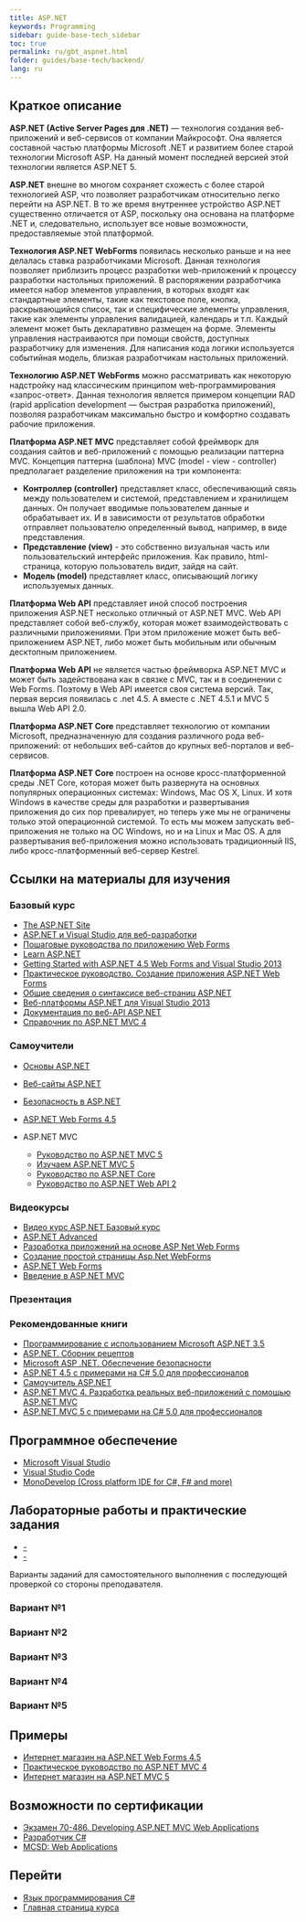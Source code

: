 ```yaml
---
title: ASP.NET
keywords: Programming
sidebar: guide-base-tech_sidebar
toc: true
permalink: ru/gbt_aspnet.html
folder: guides/base-tech/backend/
lang: ru
---
```


## Краткое описание

**ASP.NET (Active Server Pages для .NET)** — технология создания веб-приложений и веб-сервисов от компании Майкрософт. Она является составной частью платформы Microsoft .NET и развитием более старой технологии Microsoft ASP. На данный момент последней версией этой технологии является ASP.NET 5.

**ASP.NET** внешне во многом сохраняет схожесть с более старой технологией ASP, что позволяет разработчикам относительно легко перейти на ASP.NET. В то же время внутреннее устройство ASP.NET существенно отличается от ASP, поскольку она основана на платформе .NET и, следовательно, использует все новые возможности, предоставляемые этой платформой.

**Технология ASP.NET WebForms** появилась несколько раньше и на нее делалась ставка разработчиками Microsoft. Данная технология позволяет приблизить процесс разработки web-приложений к процессу разработки настольных приложений. В распоряжении разработчика имеется набор элементов управления, в которых входят как стандартные элементы, такие как текстовое поле, кнопка,  раскрывающийся список, так и специфические элементы управления, такие как элементы управления валидацией, календарь и т.п. Каждый элемент может быть декларативно размещен на форме. Элементы управления настраиваются при помощи свойств, доступных разработчику для изменения. Для написания кода логики используется событийная модель, близкая разработчикам настольных приложений.

**Технологию ASP.NET WebForms** можно рассматривать как некоторую надстройку над классическим принципом web-программирования «запрос-ответ».  Данная технология является примером концепции RAD (rapid application development — быстрая разработка приложений), позволяя разработчикам максимально быстро и комфортно создавать рабочие приложения. 

**Платформа ASP.NET MVC** представляет собой фреймворк для создания сайтов и веб-приложений с помощью реализации паттерна MVC.
Концепция паттерна (шаблона) MVC (model - view - controller) предполагает разделение приложения на три компонента:
- **Контроллер (controller)** представляет класс, обеспечивающий связь между пользователем и системой, представлением и хранилищем данных. Он получает вводимые пользователем данные и обрабатывает их. И в зависимости от результатов обработки отправляет пользователю определенный вывод, например, в виде представления.
- **Представление (view)** - это собственно визуальная часть или пользовательский интерфейс приложения. Как правило, html-страница, которую пользователь видит, зайдя на сайт.
- **Модель (model)** представляет класс, описывающий логику используемых данных.

**Платформа Web API** представляет иной способ построения приложения ASP.NET несколько отличный от ASP.NET MVC. Web API представляет собой веб-службу, которая может взаимодействовать с различными приложениями. При этом приложение может быть веб-приложением ASP.NET, либо может быть мобильным или обычным десктопным приложением.

**Платформа Web API** не является частью фреймворка ASP.NET MVC и может быть задействована как в связке с MVC, так и в соединении с Web Forms. Поэтому в Web API имеется своя система версий. Так, первая версия появилась с .net 4.5. А вместе с .NET 4.5.1 и MVC 5 вышла Web API 2.0.

**Платформа ASP.NET Core** представляет технологию от компании Microsoft, предназначенную для создания различного рода веб-приложений: от небольших веб-сайтов до крупных веб-порталов и веб-сервисов.

**Платформа ASP.NET Core** построен на основе кросс-платформенной среды .NET Core, которая может быть развернута на основных популярных операционных системах: Windows, Mac OS X, Linux. И хотя Windows в качестве среды для разработки и развертывания приложения до сих пор превалирует, но теперь уже мы не ограничены только этой операционной системой. То есть мы можем запускать веб-приложения не только на ОС Windows, но и на Linux и Mac OS. А для развертывания веб-приложения можно использовать традиционный IIS, либо кросс-платформенный веб-сервер Kestrel.

##  Ссылки на материалы для изучения

### Базовый курс

* [The ASP.NET Site](https://www.asp.net/)
* [ASP.NET и Visual Studio для веб-разработки](https://msdn.microsoft.com/ru-ru/library/dd566231.aspx)
* [Пошаговые руководства по приложению Web Forms](https://msdn.microsoft.com/ru-ru/library/c67263se(v=vs.90).aspx)
* [Learn ASP.NET](https://www.asp.net/learn)
* [Getting Started with ASP.NET 4.5 Web Forms and Visual Studio 2013](https://code.msdn.microsoft.com/Getting-Started-with-221c01f5/view/SourceCode#)
* [Практическое руководство. Создание приложения ASP.NET Web Forms](https://msdn.microsoft.com/ru-ru/library/hh987037(v=vs.110).aspx)
* [Общие сведения о синтаксисе веб-страниц ASP.NET](https://msdn.microsoft.com/ru-ru/library/k33801s3(v=vs.100).aspx)
* [Веб-платформы ASP.NET для Visual Studio 2013](https://msdn.microsoft.com/ru-ru/library/dn467680(v=vs.108).aspx)
* [Документация по веб-API ASP.NET](https://msdn.microsoft.com/ru-ru/library/dn448365(v=vs.118).aspx)
* [Справочник по ASP.NET MVC 4](https://msdn.microsoft.com/ru-ru/library/gg416515(v=vs.108).aspx)
    
### Самоучители

* [Основы ASP.NET](https://professorweb.ru/my/ASP_NET/base/level1/base_aspnet_index.php)
* [Веб-сайты ASP.NET](https://professorweb.ru/my/ASP_NET/sites/level1/)
* [Безопасность в ASP.NET](https://professorweb.ru/my/ASP_NET/security/level1/)
* [ASP.NET Web Forms 4.5](https://professorweb.ru/my/ASP_NET/webforms_4_5/level1/)

* ASP.NET MVC
    * [Руководство по ASP.NET MVC 5](http://metanit.com/sharp/mvc5/)
    * [Изучаем ASP.NET MVC 5](https://professorweb.ru/my/ASP_NET/mvc/level1/)
    * [Руководство по ASP.NET Core](http://metanit.com/sharp/aspnet5/)
    * [Руководство по ASP.NET Web API 2](http://metanit.com/sharp/aspnet_webapi/)

### Видеокурсы

* [Видео курс ASP.NET Базовый курс](https://www.youtube.com/watch?v=VU-NObnc2jA&list=PLvItDmb0sZw8qA87QMQbx5RpPO_dfCGOy)
* [ASP.NET Advanced](https://www.youtube.com/watch?v=qiujcPFFinA&list=PLvItDmb0sZw_TRwlGr0BVFtS-sP3YaDMU)
* [Разработка приложений на основе ASP Net Web Forms](https://www.youtube.com/watch?v=VSsXD1JVRYQ&index=20&list=PLMv23B5LnJ9NJ_s4iuIaNen-DbvdR1dMq)
* [Создание простой страницы Asp.Net WebForms](https://www.youtube.com/watch?v=Ww6CVU4oS3k&index=1&list=PLIZicc8_ARKsGxB446wkS6vC-4OynaYIy)
* [ASP.NET Web Forms](https://channel9.msdn.com/Events/dotnetConf/2014/Web-Forms)
* [Введение в ASP.NET MVC](https://mva.microsoft.com/ru/training-courses/-aspnet-mvc-8322?l=eTXjmit7_304984382)

### Презентация

### Рекомендованные книги

* [Программирование с использованием Microsoft ASP.NET 3.5](http://www.ozon.ru/context/detail/id/4148051/)
* [ASP.NET. Сборник рецептов](http://www.ozon.ru/context/detail/id/28277279/)
* [Microsoft ASP .NET. Обеспечение безопасности](http://www.ozon.ru/context/detail/id/136359541/)
* [ASP.NET 4.5 с примерами на C# 5.0 для профессионалов](http://www.ozon.ru/context/detail/id/26199321/)
* [Самоучитель ASP.NET](http://www.ozon.ru/context/detail/id/28266738/)
* [ASP.NET MVC 4. Разработка реальных веб-приложений с помощью ASP.NET MVC](http://www.ozon.ru/context/detail/id/20343905/)
* [ASP.NET MVC 5 с примерами на C# 5.0 для профессионалов](http://www.ozon.ru/context/detail/id/29482313/)

## Программное обеспечение

* [Microsoft Visual Studio](https://www.visualstudio.com/downloads/)
* [Visual Studio Code](https://code.visualstudio.com/download)
* [MonoDevelop (Cross platform IDE for C#, F# and more)](http://www.monodevelop.com/)

## Лабораторные работы и практические задания

* [-]()
* [-]()

Варианты заданий для самостоятельного выполнения с последующей проверкой со стороны преподавателя.

### Вариант №1

### Вариант №2

### Вариант №3

### Вариант №4

### Вариант №5

## Примеры

* [Интернет магазин на ASP.NET Web Forms 4.5](https://professorweb.ru/my/ASP_NET/gamestore/level1/1_1.php)
* [Практическое руководство по ASP.NET MVC 4](http://metanit.com/sharp/helpdeskmvc/)
* [Интернет магазин на ASP.NET MVC 5](https://professorweb.ru/my/ASP_NET/gamestore/level2/2_1.php)

## Возможности по сертификации

* [Экзамен 70-486. Developing ASP.NET MVC Web Applications](https://www.microsoft.com/ru-ru/learning/exam-70-486.aspx)
* [Разработчик C#](https://geekbrains.ru/professions/microsoft_developer)
* [MCSD: Web Applications](https://www.microsoft.com/ru-ru/learning/mcsd-web-apps-certification.aspx)

## Перейти

* [Язык программирования С#](gbt_csharp.html)
* [Главная страница курса](gbt_landing-page.html)
